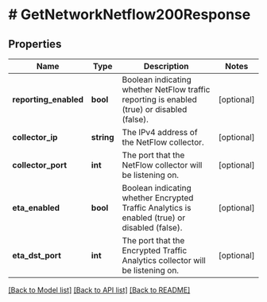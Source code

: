 # # GetNetworkNetflow200Response

## Properties

Name | Type | Description | Notes
------------ | ------------- | ------------- | -------------
**reporting_enabled** | **bool** | Boolean indicating whether NetFlow traffic reporting is enabled (true) or disabled (false). | [optional]
**collector_ip** | **string** | The IPv4 address of the NetFlow collector. | [optional]
**collector_port** | **int** | The port that the NetFlow collector will be listening on. | [optional]
**eta_enabled** | **bool** | Boolean indicating whether Encrypted Traffic Analytics is enabled (true) or disabled (false). | [optional]
**eta_dst_port** | **int** | The port that the Encrypted Traffic Analytics collector will be listening on. | [optional]

[[Back to Model list]](../../README.md#models) [[Back to API list]](../../README.md#endpoints) [[Back to README]](../../README.md)

